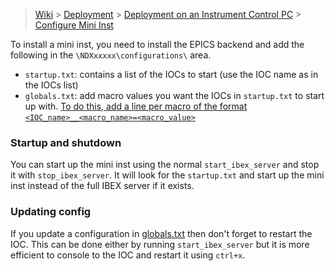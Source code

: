 > [Wiki](Home) > [Deployment](Deployment) > [Deployment on an Instrument Control PC](Deployment-on-an-Instrument-Control-PC) > [Configure Mini Inst](Configure-Mini-Inst)

To install a mini inst, you need to install the EPICS backend and add the following in the `\NDXxxxxx\configurations\` area.

- `startup.txt`: contains a list of the IOCs to start (use the IOC name as in the IOCs list)
- `globals.txt`: add macro values you want the IOCs in `startup.txt` to start up with. [To do this, add a line per macro of the format `<IOC_name>__<macro_name>=<macro_value>`](https://github.com/ISISComputingGroup/ibex_user_manual/wiki/Create-and-Manage-Configurations#editing-a-global-setting)

### Startup and shutdown

You can start up the mini inst using the normal `start_ibex_server` and stop it with `stop_ibex_server`. It will look for the `startup.txt` and start up the mini inst instead of the full IBEX server if it exists.

### Updating config

If you update a configuration in [globals.txt](https://github.com/ISISComputingGroup/ibex_user_manual/wiki/Create-and-Manage-Configurations#editing-a-global-setting) then don't forget to restart the IOC. This can be done either by running `start_ibex_server` but it is more efficient to console to the IOC and restart it using `ctrl+x`.


